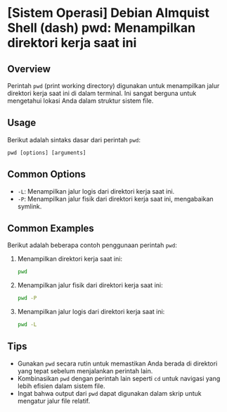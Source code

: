 # [Sistem Operasi] Debian Almquist Shell (dash) pwd: Menampilkan direktori kerja saat ini

## Overview
Perintah `pwd` (print working directory) digunakan untuk menampilkan jalur direktori kerja saat ini di dalam terminal. Ini sangat berguna untuk mengetahui lokasi Anda dalam struktur sistem file.

## Usage
Berikut adalah sintaks dasar dari perintah `pwd`:

```
pwd [options] [arguments]
```

## Common Options
- `-L`: Menampilkan jalur logis dari direktori kerja saat ini.
- `-P`: Menampilkan jalur fisik dari direktori kerja saat ini, mengabaikan symlink.

## Common Examples
Berikut adalah beberapa contoh penggunaan perintah `pwd`:

1. Menampilkan direktori kerja saat ini:
   ```bash
   pwd
   ```

2. Menampilkan jalur fisik dari direktori kerja saat ini:
   ```bash
   pwd -P
   ```

3. Menampilkan jalur logis dari direktori kerja saat ini:
   ```bash
   pwd -L
   ```

## Tips
- Gunakan `pwd` secara rutin untuk memastikan Anda berada di direktori yang tepat sebelum menjalankan perintah lain.
- Kombinasikan `pwd` dengan perintah lain seperti `cd` untuk navigasi yang lebih efisien dalam sistem file.
- Ingat bahwa output dari `pwd` dapat digunakan dalam skrip untuk mengatur jalur file relatif.